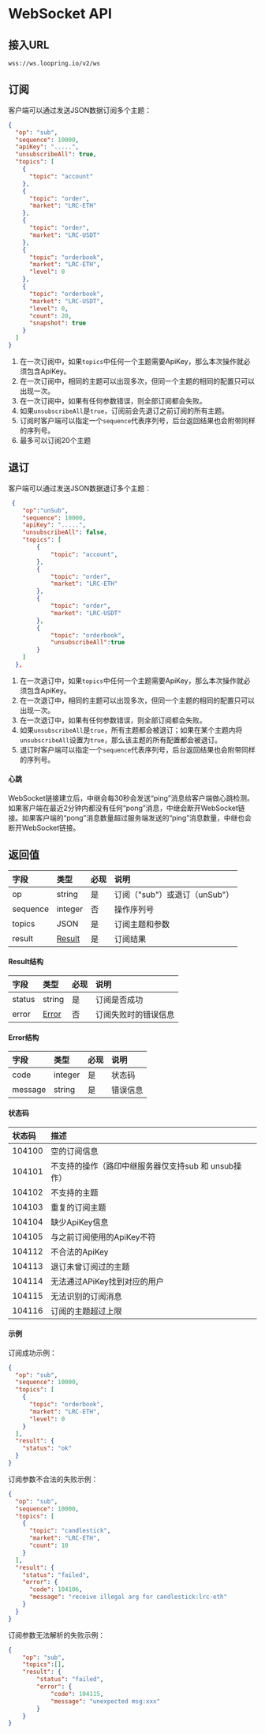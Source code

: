 # WebSocket API

## 接入URL

```
wss://ws.loopring.io/v2/ws
```

## 订阅
客户端可以通过发送JSON数据订阅多个主题：

```JSON
{
  "op": "sub",
  "sequence": 10000,
  "apiKey": ".....",
  "unsubscribeAll": true,
  "topics": [
    {
      "topic": "account"
    },
    {
      "topic": "order",
      "market": "LRC-ETH"
    },
    {
      "topic": "order",
      "market": "LRC-USDT"
    },
    {
      "topic": "orderbook",
      "market": "LRC-ETH",
      "level": 0
    },
    {
      "topic": "orderbook",
      "market": "LRC-USDT",
      "level": 0,
      "count": 20,
      "snapshot": true
    }
  ]
}
```


1. 在一次订阅中，如果`topics`中任何一个主题需要ApiKey，那么本次操作就必须包含ApiKey。
1. 在一次订阅中，相同的主题可以出现多次，但同一个主题的相同的配置只可以出现一次。
1. 在一次订阅中，如果有任何参数错误，则全部订阅都会失败。
1. 如果`unsubscribeAll`是`true`，订阅前会先退订之前订阅的所有主题。
1. 订阅时客户端可以指定一个`sequence`代表序列号，后台返回结果也会附带同样的序列号。
1. 最多可以订阅20个主题

## 退订
客户端可以通过发送JSON数据退订多个主题：

```JSON
 {
    "op":"unSub",
    "sequence": 10000,
    "apiKey": ".....",
    "unsubscribeAll": false,
    "topics": [
        {
            "topic": "account",
        },
        {
            "topic": "order",
            "market": "LRC-ETH"
        },
        {
            "topic": "order",
            "market": "LRC-USDT"
        },
        {
            "topic": "orderbook",
            "unsubscribeAll":true
        }
    ]
  },
```


1. 在一次退订中，如果`topics`中任何一个主题需要ApiKey，那么本次操作就必须包含ApiKey。
1. 在一次退订中，相同的主题可以出现多次，但同一个主题的相同的配置只可以出现一次。
1. 在一次退订中，如果有任何参数错误，则全部订阅都会失败。
1. 如果`unsubscribeAll`是`true`，所有主题都会被退订；如果在某个主题内将`unsubscribeAll`设置为`true`，那么该主题的所有配置都会被退订。
1. 退订时客户端可以指定一个`sequence`代表序列号，后台返回结果也会附带同样的序列号。

#### 心跳

WebSocket链接建立后，中继会每30秒会发送“ping”消息给客户端做心跳检测。如果客户端在最近2分钟内都没有任何“pong”消息，中继会断开WebSocket链接。如果客户端的“pong”消息数量超过服务端发送的“ping”消息数量，中继也会断开WebSocket链接。


## 返回值

|  字段  |     类型     | 必现 |               说明               |
| :---- | :---------- | :------ | :------------------------------ |
|   op   |    string    |    是    |         订阅（"sub"）或退订（unSub"）         |
|   sequence   |    integer    |    否    |        操作序列号        |
| topics |   JSON  |    是    |             订阅主题和参数            |
| result |    [Result](#result)   |    是    |             订阅结果             |


####  <span id="result">Result结构</span>

|  字段  |      类型       | 必现 |         说明         |
| :---- | :------------- | :------ | :------------------ |
| status |     string      |    是    |     订阅是否成功     |
| error  | [Error](#error) |    否    | 订阅失败时的错误信息 |

####   <span id="error">Error结构</span>

|  字段   |  类型   | 必现 |   说明   |
| :----- | :----- | :------ | :------ |
|  code   | integer |    是    |  状态码  |
| message | string  |    是    | 错误信息 |

#### 状态码

| **状态码** |                         描述                         |
| :-------- | :-------------------------------------------------- |
|   104100   |                     空的订阅信息                     |
|   104101   | 不支持的操作（路印中继服务器仅支持sub 和 unsub操作） |
|   104102   |                     不支持的主题                     |
|   104103   |                    重复的订阅主题                    |
|   104104   |                    缺少ApiKey信息                    |
|   104105   |              与之前订阅使用的ApiKey不符              |
|   104112   |                    不合法的ApiKey                    |
|   104113   |               退订未曾订阅过的主题               |
|   104114   |             无法通过APiKey找到对应的用户             |
|   104115   |                  无法识别的订阅消息                  |
| 104116 | 订阅的主题超过上限 |

#### 示例

订阅成功示例：

```json
{
  "op": "sub",
  "sequence": 10000,
  "topics": [
    {
      "topic": "orderbook",
      "market": "LRC-ETH",
      "level": 0
    }
  ],
  "result": {
    "status": "ok"
  }
}
```

订阅参数不合法的失败示例：

```json
{
  "op": "sub",
  "sequence": 10000,
  "topics": [
    {
      "topic": "candlestick",
      "market": "LRC-ETH",
      "count": 10
    }
  ],
  "result": {
    "status": "failed",
    "error": {
      "code": 104106,
      "message": "receive illegal arg for candlestick:lrc-eth"
    }
  }
}
```

订阅参数无法解析的失败示例：

```json
{
    "op": "sub",
    "topics":[],
    "result": {
        "status": "failed",
        "error": {
            "code": 104115,
            "message": "unexpected msg:xxx"
        }
    }
}
```
